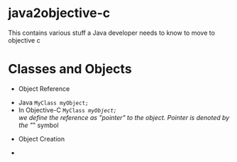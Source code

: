 # java2objective-c
This contains various stuff a Java developer needs to know to move to objective c
# Classes and Objects
* Object Reference
-  Java <code>MyClass myObject;</code>
- In Objective-C <code>MyClass *myObject;</code> <br>we define the reference as "pointer" to the object. Pointer is denoted by the "*" symbol <br>

* Object Creation
- 
